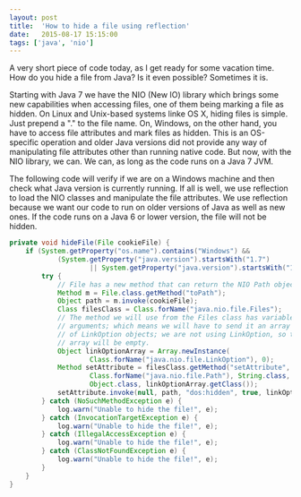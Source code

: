 ```yaml
---
layout: post
title:  'How to hide a file using reflection'
date:   2015-08-17 15:15:00
tags: ['java', 'nio']
---
```


A very short piece of code today, as I get ready for some vacation time. How do you hide a file from Java? Is it even possible? Sometimes it is.

Starting with Java 7 we have the NIO (New IO) library which brings some new capabilities when accessing files, one of them being marking a file as hidden. On Linux and Unix-based systems linke OS X, hiding files is simple. Just prepend a "." to the file name. On, Windows, on the other hand, you have to access file attributes and mark files as hidden. This is an OS-specific operation and older Java versions did not provide any way of manipulating file attributes other than running native code. But now, with the NIO library, we can. We can, as long as the code runs on a Java 7 JVM.

The following code will verify if we are on a Windows machine and then check what Java version is currently running. If all is well, we use reflection to load the NIO classes and manipulate the file attributes. We use reflection because we want our code to run on older versions of Java as well as new ones. If the code runs on a Java 6 or lower version, the file will not be hidden.

~~~ java
private void hideFile(File cookieFile) {
    if (System.getProperty("os.name").contains("Windows") &&
            (System.getProperty("java.version").startsWith("1.7")
                    || System.getProperty("java.version").startsWith("1.8"))) {
        try {
            // File has a new method that can return the NIO Path object
            Method m = File.class.getMethod("toPath");
            Object path = m.invoke(cookieFile);
            Class filesClass = Class.forName("java.nio.file.Files");
            // The method we will use from the Files class has variable
            // arguments; which means we will have to send it an array
            // of LinkOption objects; we are not using LinkOption, so this
            // array will be empty.
            Object linkOptionArray = Array.newInstance(
                    Class.forName("java.nio.file.LinkOption"), 0);
            Method setAttribute = filesClass.getMethod("setAttribute",
                    Class.forName("java.nio.file.Path"), String.class,
                    Object.class, linkOptionArray.getClass());
            setAttribute.invoke(null, path, "dos:hidden", true, linkOptionArray);
        } catch (NoSuchMethodException e) {
            log.warn("Unable to hide the file!", e);
        } catch (InvocationTargetException e) {
            log.warn("Unable to hide the file!", e);
        } catch (IllegalAccessException e) {
            log.warn("Unable to hide the file!", e);
        } catch (ClassNotFoundException e) {
            log.warn("Unable to hide the file!", e);
        }
    }
}
~~~
